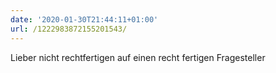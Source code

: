 ```yaml
---
date: '2020-01-30T21:44:11+01:00'
url: /1222983872155201543/
---
```

Lieber nicht rechtfertigen auf einen recht fertigen Fragesteller
